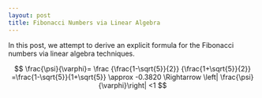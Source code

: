 ```yaml
---
layout: post
title: Fibonacci Numbers via Linear Algebra
---
```


In this post, we attempt to derive an explicit formula for the Fibonacci numbers via linear algebra techniques.

$$
\frac{\psi}{\varphi}=
\frac
{\frac{1-\sqrt{5}}{2}}
{\frac{1+\sqrt{5}}{2}}
=\frac{1-\sqrt{5}}{1+\sqrt{5}}
\approx -0.3820 \Rightarrow \left| \frac{\psi}{\varphi}\right| <1
$$

